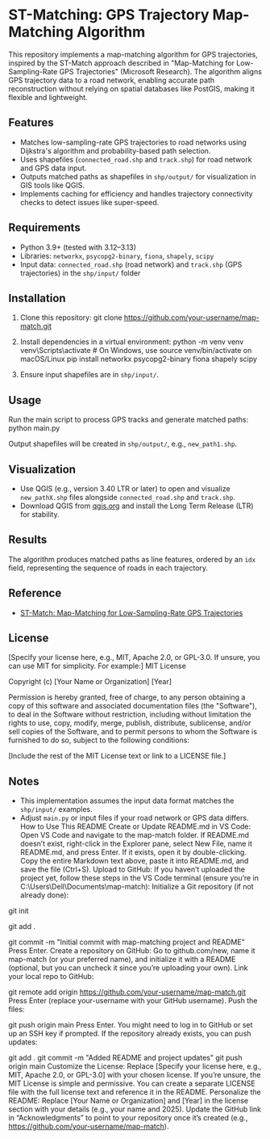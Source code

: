 # ST-Matching: GPS Trajectory Map-Matching Algorithm

This repository implements a map-matching algorithm for GPS trajectories, inspired by the ST-Match approach described in "Map-Matching for Low-Sampling-Rate GPS Trajectories" (Microsoft Research). The algorithm aligns GPS trajectory data to a road network, enabling accurate path reconstruction without relying on spatial databases like PostGIS, making it flexible and lightweight.

## Features
- Matches low-sampling-rate GPS trajectories to road networks using Dijkstra's algorithm and probability-based path selection.
- Uses shapefiles (`connected_road.shp` and `track.shp`) for road network and GPS data input.
- Outputs matched paths as shapefiles in `shp/output/` for visualization in GIS tools like QGIS.
- Implements caching for efficiency and handles trajectory connectivity checks to detect issues like super-speed.

## Requirements
- Python 3.9+ (tested with 3.12–3.13)
- Libraries: `networkx`, `psycopg2-binary`, `fiona`, `shapely`, `scipy`
- Input data: `connected_road.shp` (road network) and `track.shp` (GPS trajectories) in the `shp/input/` folder

## Installation
1. Clone this repository:
git clone https://github.com/your-username/map-match.git


2. Install dependencies in a virtual environment:
python -m venv venv
venv\Scripts\activate  # On Windows, use source venv/bin/activate on macOS/Linux
pip install networkx psycopg2-binary fiona shapely scipy


3. Ensure input shapefiles are in `shp/input/`.

## Usage
Run the main script to process GPS tracks and generate matched paths:
python main.py


Output shapefiles will be created in `shp/output/`, e.g., `new_path1.shp`.

## Visualization
- Use QGIS (e.g., version 3.40 LTR or later) to open and visualize `new_pathX.shp` files alongside `connected_road.shp` and `track.shp`.
- Download QGIS from [qgis.org](https://www.qgis.org/) and install the Long Term Release (LTR) for stability.

## Results
The algorithm produces matched paths as line features, ordered by an `idx` field, representing the sequence of roads in each trajectory.

## Reference
- [ST-Match: Map-Matching for Low-Sampling-Rate GPS Trajectories](https://www.microsoft.com/en-us/research/publication/map-matching-for-low-sampling-rate-gps-trajectories/)

## License
[Specify your license here, e.g., MIT, Apache 2.0, or GPL-3.0. If unsure, you can use MIT for simplicity. For example:]
MIT License

Copyright (c) [Your Name or Organization] [Year]

Permission is hereby granted, free of charge, to any person obtaining a copy
of this software and associated documentation files (the "Software"), to deal
in the Software without restriction, including without limitation the rights
to use, copy, modify, merge, publish, distribute, sublicense, and/or sell
copies of the Software, and to permit persons to whom the Software is
furnished to do so, subject to the following conditions:

[Include the rest of the MIT License text or link to a LICENSE file.]



## Notes
- This implementation assumes the input data format matches the `shp/input/` examples.
- Adjust `main.py` or input files if your road network or GPS data differs.
How to Use This README
Create or Update README.md in VS Code:
Open VS Code and navigate to the map-match folder.
If README.md doesn’t exist, right-click in the Explorer pane, select New File, name it README.md, and press Enter.
If it exists, open it by double-clicking.
Copy the entire Markdown text above, paste it into README.md, and save the file (Ctrl+S).
Upload to GitHub:
If you haven’t uploaded the project yet, follow these steps in the VS Code terminal (ensure you’re in C:\Users\Dell\Documents\map-match):
Initialize a Git repository (if not already done):

git init

git add .

git commit -m "Initial commit with map-matching project and README"
Press Enter.
Create a repository on GitHub:
Go to github.com/new, name it map-match (or your preferred name), and initialize it with a README (optional, but you can uncheck it since you’re uploading your own).
Link your local repo to GitHub:

git remote add origin https://github.com/your-username/map-match.git
Press Enter (replace your-username with your GitHub username).
Push the files:

git push origin main
Press Enter. You might need to log in to GitHub or set up an SSH key if prompted.
If the repository already exists, you can push updates:

git add .
git commit -m "Added README and project updates"
git push origin main
Customize the License:
Replace [Specify your license here, e.g., MIT, Apache 2.0, or GPL-3.0] with your chosen license. If you’re unsure, the MIT License is simple and permissive.
You can create a separate LICENSE file with the full license text and reference it in the README.
Personalize the README:
Replace [Your Name or Organization] and [Year] in the license section with your details (e.g., your name and 2025).
Update the GitHub link in “Acknowledgments” to point to your repository once it’s created (e.g., https://github.com/your-username/map-match).
